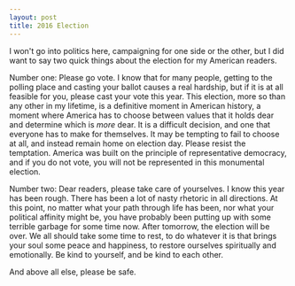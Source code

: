 ```yaml
---
layout: post
title: 2016 Election
---
```

I won't go into politics here, campaigning for one side or the other, but I did want to say two quick things about the election for my American readers.

Number one: Please go vote. I know that for many people, getting to the polling place and casting your ballot causes a real hardship, but if it is at all feasible for you, please cast your vote this year. This election, more so than any other in my lifetime, is a definitive moment in American history, a moment where America has to choose between values that it holds dear and determine which is _more_ dear. It is a difficult decision, and one that everyone has to make for themselves. It may be tempting to fail to choose at all, and instead remain home on election day. Please resist the temptation. America was built on the principle of representative democracy, and if you do not vote, you will not be represented in this monumental election. 

Number two: Dear readers, please take care of yourselves. I know this year has been rough. There has been a lot of nasty rhetoric in all directions. At this point, no matter what your path through life has been, nor what your political affinity might be, you have probably been putting up with some terrible garbage for some time now. After tomorrow, the election will be over. We all should take some time to rest, to do whatever it is that brings your soul some peace and happiness, to restore ourselves spiritually and emotionally. Be kind to yourself, and be kind to each other. 

And above all else, please be safe.